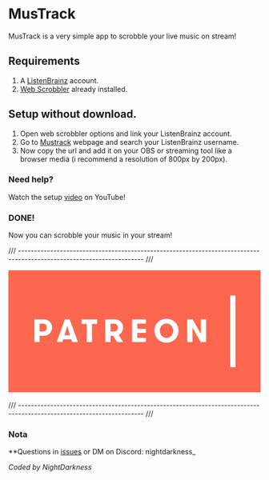 # MusTrack

MusTrack is a very simple app to scrobble your live music on stream!

## Requirements
1) A [ListenBrainz](https://listenbrainz.org/) account.
2) [Web Scrobbler](https://web-scrobbler.com/) already installed.

## Setup without download.

1) Open web scrobbler options and link your ListenBrainz account.
2) Go to [Mustrack](https://mustrack.nightdarkness.com/) webpage and search your ListenBrainz username.
3) Now copy the url and add it on your OBS or streaming tool like a browser media (i recommend a resolution of 800px by 200px).

### Need help?
Watch the setup [video](https://youtu.be/fQeNWUdnffk) on YouTube!
    

### DONE!

Now you can scrobble your music in your stream!

/// --------------------------------------------------------------------------------------------------------------------- ///

[![](patreon-logo.webp)](https://patreon.com/NightDarkness)

/// --------------------------------------------------------------------------------------------------------------------- ///

### Nota

**Questions in [issues](https://github.com/NIghtDarkness/MusTrack/issues) or DM on Discord: nightdarkness_

_Coded by NightDarkness_
